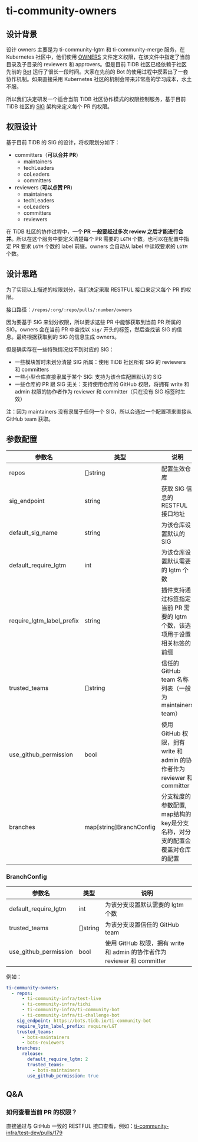 # ti-community-owners

## 设计背景

设计 owners 主要是为 ti-community-lgtm 和 ti-community-merge 服务，在 Kubernetes 社区中，他们使用 [OWNERS](https://github.com/kubernetes/test-infra/blob/master/OWNERS) 文件定义权限，在该文件中指定了当前目录及子目录的 reviewers 和 approvers。但是目前 TiDB 社区已经依赖于社区先前的 [Bot](https://github.com/pingcap-incubator/cherry-bot) 运行了很长一段时间。大家在先前的 Bot 的使用过程中摸索出了一套协作机制。如果直接采用 Kubernetes 社区的机制会带来非常高的学习成本，水土不服。

所以我们决定研发一个适合当前 TiDB 社区协作模式的权限控制服务，基于目前 TiDB 社区的 [SIG](https://github.com/pingcap/community) 架构来定义每个 PR 的权限。

## 权限设计

基于目前 TiDB 的 SIG 的设计，将权限划分如下：

- committers（**可以合并 PR**）
  - maintainers
  - techLeaders
  - coLeaders
  - committers
- reviewers (**可以点赞 PR**)
  - maintainers
  - techLeaders
  - coLeaders
  - committers
  - reviewers

在 TiDB 社区的协作过程中，**一个 PR 一般要经过多次 review 之后才能进行合并**。所以在这个服务中要定义清楚每个 PR 需要的 `LGTM` 个数。也可以在配置中指定 PR 要求 `LGTM` 个数的 label 前缀。owners 会自动从 label 中读取要求的 `LGTM` 个数。

## 设计思路

为了实现以上描述的权限划分，我们决定采取 RESTFUL 接口来定义每个 PR 的权限。

接口路径：`/repos/:org/:repo/pulls/:number/owners`

因为要基于 SIG 来划分权限，所以要求这些 PR 中能够获取到当前 PR 所属的 SIG。owners 会在当前 PR 中查找以 `sig/` 开头的标签，然后查找该 SIG 的信息。最终根据获取到的 SIG 的信息生成 owners。

但是确实存在一些特殊情况找不到对应的 SIG：
- 一些模块暂时未划分清楚 SIG 所属：使用 TiDB 社区所有 SIG 的 reviewers 和 committers
- 一些小型仓库直接隶属于某个 SIG: 支持为该仓库配置默认的 SIG
- 一些仓库的 PR 跟 SIG 无关：支持使用仓库的 GitHub 权限，将拥有 write 和 admin 权限的协作者作为 reviewer 和 committer（只在没有 SIG 标签时生效）

注：因为 maintainers 没有隶属于任何一个 SIG，所以会通过一个配置项来直接从 GitHub team 获取。

## 参数配置

| 参数名                    | 类型                    | 说明                                                                       |
| ------------------------- | ----------------------- | -------------------------------------------------------------------------- |
| repos                     | []string                | 配置生效仓库                                                               |
| sig_endpoint              | string                  | 获取 SIG 信息的 RESTFUL 接口地址                                           |
| default_sig_name          | string                  | 为该仓库设置默认的 SIG                                                     |
| default_require_lgtm      | int                     | 为该仓库设置默认需要的 lgtm 个数                                           |
| require_lgtm_label_prefix | string                  | 插件支持通过标签指定当前 PR 需要的 lgtm 个数，该选项用于设置相关标签的前缀 |
| trusted_teams             | []string                | 信任的 GitHub team 名称列表（一般为 maintainers team）                     |
| use_github_permission     | bool                    | 使用 GitHub 权限，拥有 write 和 admin 的协作者作为 reviewer 和 committer   |
| branches                  | map[string]BranchConfig | 分支粒度的参数配置, map结构的key是分支名称，对分支的配置会覆盖对仓库的配置 |

### BranchConfig

| 参数名                | 类型     | 说明                                                                     |
| --------------------- | -------- | ------------------------------------------------------------------------ |
| default_require_lgtm  | int      | 为该分支设置默认需要的 lgtm 个数                                         |
| trusted_teams         | []string | 为该分支设置信任的 GitHub team                                           |
| use_github_permission | bool     | 使用 GitHub 权限，拥有 write 和 admin 的协作者作为 reviewer 和 committer |

例如：

```yml
ti-community-owners:
  - repos:
      - ti-community-infra/test-live
      - ti-community-infra/tichi
      - ti-community-infra/ti-community-bot
      - ti-community-infra/ti-challenge-bot
    sig_endpoint: https://bots.tidb.io/ti-community-bot
    require_lgtm_label_prefix: require/LGT
    trusted_teams:
      - bots-maintainers
      - bots-reviewers
    branches:
      release:
        default_require_lgtm: 2
        trusted_teams:
          - bots-maintainers
        use_github_permission: true
```

## Q&A

### 如何查看当前 PR 的权限？

直接通过与 GitHub 一致的 RESTFUL 接口查看，例如：[ti-community-infra/test-dev/pulls/179](https://prow.tidb.io/ti-community-owners/repos/ti-community-infra/test-dev/pulls/179/owners)

